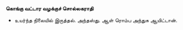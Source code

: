 **கொங்கு வட்டார வழக்குச் சொல்லகராதி**
- உயர்ந்த நிலையில் இருத்தல். அந்தஸ்து. ஆள் ரொம்ப அந்துசு ஆயிட்டான்.

